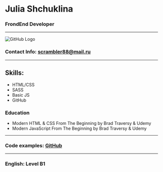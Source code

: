 # Julia Shchuklina
### FrondEnd Developer
----------

![GitHub Logo](https://avatars0.githubusercontent.com/u/52234801?s=400&u=bbeaef9b080c3795f421e83596f3ed099a126f77&v=4)

### Contact Info: scrambler88@mail.ru
-------

## Skills:
 * HTML/CSS
 * SASS
 * Basic JS
 * GitHub

 ### Education
 * Modern HTML & CSS From The Beginning by Brad Traversy & Udemy
 * Modern JavaScript From The Beginning by Brad Traversy & Udemy

-------
### Code examples: [GitHub](http://github.com/mrJozhkinKot)
-------
### English: Level B1